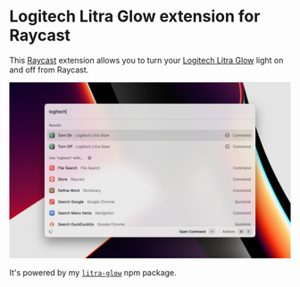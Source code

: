 # Logitech Litra Glow extension for Raycast

This [Raycast](https://www.raycast.com/) extension allows you to turn your [Logitech Litra Glow](https://www.logitech.com/en-gb/products/lighting/litra-glow.946-000002.html) light on and off from Raycast.

![Screenshot](screenshot.png?raw=true)

It's powered by my [`litra-glow`](https://github.com/timrogers/litra-glow) npm package.